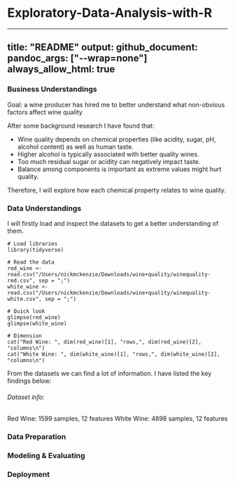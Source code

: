 # Exploratory-Data-Analysis-with-R
---
title: "README"
output:
 github_document:
 pandoc_args: ["--wrap=none"]
always_allow_html: true
---

### Business Understandings
Goal: a wine producer has hired me to better understand what non-obvious factors affect wine quality

After some background research I have found that:
- Wine quality depends on chemical properties (like acidity, sugar, pH, alcohol content) as well as human taste.
- Higher alcohol is typically associated with better quality wines.
- Too much residual sugar or acidity can negatively impact taste.
- Balance among components is important as extreme values might hurt quality.

Therefore, I will explore how each chemical property relates to wine quality. 

### Data Understandings
I will firstly load and inspect the datasets to get a better understanding of them.
```{r}
# Load libraries
library(tidyverse)

# Read the data
red_wine <- read.csv("/Users/nickmckenzie/Downloads/wine+quality/winequality-red.csv", sep = ";")
white_wine <- read.csv("/Users/nickmckenzie/Downloads/wine+quality/winequality-white.csv", sep = ";")

# Quick look
glimpse(red_wine)
glimpse(white_wine)

# Dimension
cat("Red Wine: ", dim(red_wine)[1], "rows,", dim(red_wine)[2], "columns\n")
cat("White Wine: ", dim(white_wine)[1], "rows,", dim(white_wine)[2], "columns\n")

```
From the datasets we can find a lot of information. I have listed the key findings below:
###### Dataset info:
Red Wine: 1599 samples, 12 features
White Wine: 4898 samples, 12 features




### Data Preparation



### Modeling & Evaluating



### Deployment
